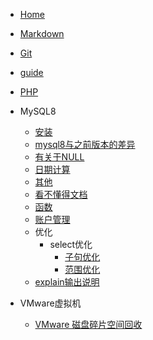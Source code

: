 * [Home](/home.md "首页")
* [Markdown](/study/markdown)
* [Git](/study/git)
* [guide](/guide.md)
* [PHP](/php.md)

* MySQL8
  * [安装](/mysql8/install.md)
  * [mysql8与之前版本的差异](/mysql8/upgrading.md)
  * [有关于NULL](/mysql8/query/null.md)
  * [日期计算](/mysql8/query/date.md)
  * [其他](/mysql8/query/other.md)
  * [看不懂得文档](/mysql8/dont_know.md)
  * [函数](/mysql8/function.md)
  * [账户管理](/mysql8/accounts_manage.md)
  * 优化
  	* select优化
  		* [子句优化](/mysql8/optimization/optimizing_select/where.md)
  		* [范围优化](/mysql8/optimization/optimizing_select/range.md)
  * [explain输出说明](/mysql8/optimization/explain.md)


* VMware虚拟机
  * [VMware 磁盘碎片空间回收](/VMware/vdisk_recovery.md)





